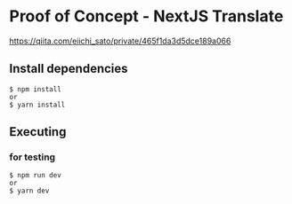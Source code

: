 # Proof of Concept - NextJS Translate
https://qiita.com/eiichi_sato/private/465f1da3d5dce189a066

## Install dependencies

```
$ npm install
or
$ yarn install
```

## Executing

### for testing

```
$ npm run dev
or
$ yarn dev
```
